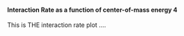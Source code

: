 
<h4>Interaction Rate as a function of center-of-mass energy 4</h4>
This is THE interaction rate plot .... 
